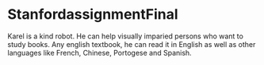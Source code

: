 # StanfordassignmentFinal
Karel is a kind robot. He can help visually imparied persons who want to study books. Any english textbook, he can read it in English as well as other languages like  French, Chinese, Portogese and Spanish.
